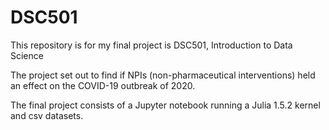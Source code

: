 # DSC501
This repository is for my final project is DSC501, Introduction to Data Science

The project set out to find if NPIs (non-pharmaceutical interventions) held an effect 
on the COVID-19 outbreak of 2020.

The final project consists of a Jupyter notebook running a Julia 1.5.2 kernel
and csv datasets.
